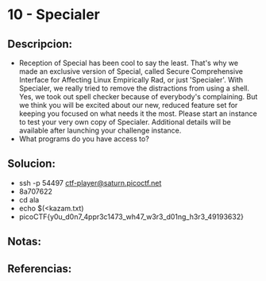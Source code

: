 # 10 - Specialer

## Descripcion:
* Reception of Special has been cool to say the least. That's why we made an exclusive version of Special, called Secure Comprehensive Interface for Affecting Linux Empirically Rad, or just 'Specialer'. With Specialer, we really tried to remove the distractions from using a shell. Yes, we took out spell checker because of everybody's complaining. But we think you will be excited about our new, reduced feature set for keeping you focused on what needs it the most. Please start an instance to test your very own copy of Specialer.
Additional details will be available after launching your challenge instance.
* What programs do you have access to?

## Solucion:
* ssh -p 54497 ctf-player@saturn.picoctf.net
* 8a707622
* cd ala
* echo $(<kazam.txt)
* picoCTF{y0u_d0n7_4ppr3c1473_wh47_w3r3_d01ng_h3r3_49193632}

## Notas:

## Referencias: